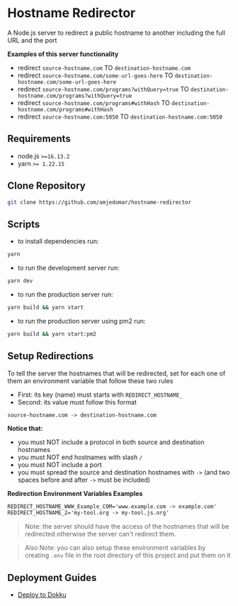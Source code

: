 # Hostname Redirector

A Node.js server to redirect a public hostname to another including the full URL and the port

**Examples of this server functionality**

- redirect `source-hostname.com` TO `destination-hostname.com`
- redirect `source-hostname.com/some-url-goes-here` TO `destination-hostname.com/some-url-goes-here`
- redirect `source-hostname.com/programs?withQuery=true` TO `destination-hostname.com/programs?withQuery=true`
- redirect `source-hostname.com/programs#withHash` TO `destination-hostname.com/programs#withHash`
- redirect `source-hostname.com:5050` TO `destination-hostname.com:5050`

## Requirements

- node.js `>=16.13.2`
- yarn `>= 1.22.15`

## Clone Repository

```bash
git clone https://github.com/amjedomar/hostname-redirector
```

## Scripts

- to install dependencies run:

```bash
yarn
```

- to run the development server run:

```bash
yarn dev
```

- to run the production server run:

```bash
yarn build && yarn start
```

- to run the production server using pm2 run:

```bash
yarn build && yarn start:pm2
```

## Setup Redirections

To tell the server the hostnames that will be redirected, set for each one of them an environment variable that follow these two rules

- First: its key (name) must starts with `REDIRECT_HOSTNAME_`
- Second: its value must follow this format

```
source-hostname.com -> destination-hostname.com
```

**Notice that:**

- you must NOT include a protocol in both source and destination hostnames
- you must NOT end hostnames with slash `/`
- you must NOT include a port
- you must spread the source and destination hostnames with `->` (and two spaces before and after `->` must be included)

**Redirection Environment Variables Examples**

```txt
REDIRECT_HOSTNAME_WWW_Example_COM='www.example.com -> example.com'
REDIRECT_HOSTNAME_2='my-tool.org -> my-tool.js.org'
```

> Note: the server should have the access of the hostnames that will be redirected otherwise the server can't redirect them.

> Also Note: you can also setup these environment variables by creating `.env` file in the root directory of this project and put them on it

## Deployment Guides

- [Deploy to Dokku](docs/deploy-to-dokku.md)
